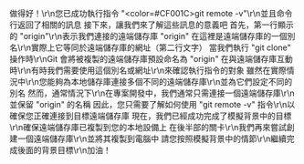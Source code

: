 做得好！\r\n您已成功執行指令 "<color=#CF001C>git remote -v</color>"\r\n並且命令行返回了相關的訊息
接下來，讓我們來了解這些訊息的意義吧
首先，第一行顯示的 "origin"\r\n表示我們連接的遠端儲存庫
"origin" 在這裡是遠端儲存庫的一個別名\r\n實際上它等同於遠端儲存庫的網址（第二行文字）
當我們執行 "git clone" 操作時\r\nGit 會將被複製的遠端儲存庫預設命名為 "origin"
在與遠端儲存庫互動時\r\n有時我們需要使用這個別名或網址\r\n來確認執行指令的對象
雖然在實際情況中\r\n您能夠為本地儲存庫連接多個不同的遠端儲存庫\r\n並為它們設定不同的別名
然而，通常情況下\r\n在專案開發中，我們通常只需連接一個遠端儲存庫\r\n並保留 "origin" 的名稱
因此，您只需要了解如何使用 "git remote -v" 指令\r\n以確保您正確連接到目標遠端儲存庫
現在，我們已經成功完成了模擬背景中的目標\r\n確保遠端儲存庫已複製到您的本地設備上
在後半部的關卡\r\n我們再來嘗試創建一個遠端儲存庫\r\n並將其複製到電腦中
請您按照模擬背景中的情節\r\n繼續完成後面的背景目標\r\n加油！